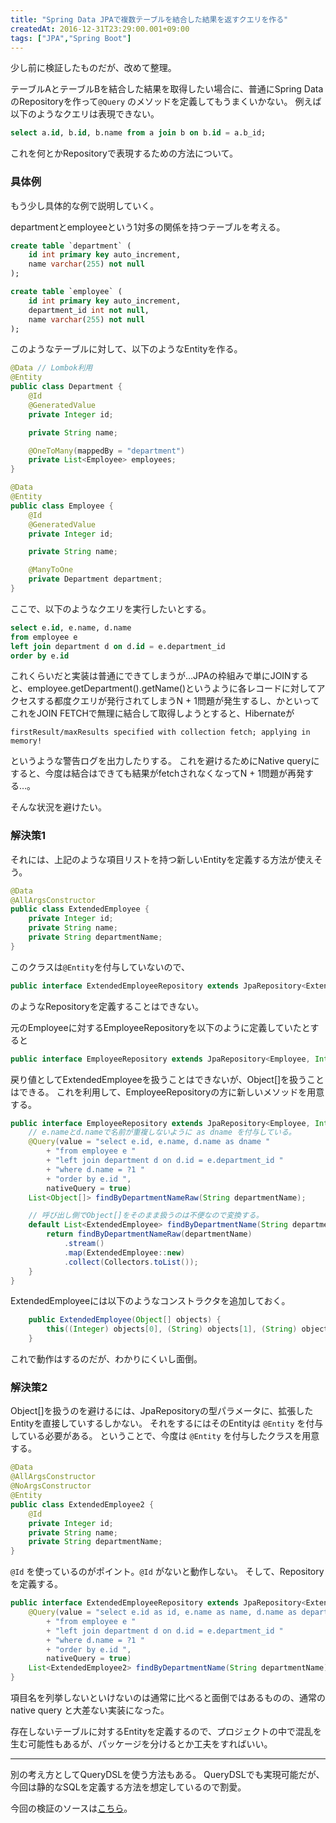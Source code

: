 ```yaml
---
title: "Spring Data JPAで複数テーブルを結合した結果を返すクエリを作る"
createdAt: 2016-12-31T23:29:00.001+09:00
tags: ["JPA","Spring Boot"]
---
```

少し前に検証したものだが、改めて整理。

テーブルAとテーブルBを結合した結果を取得したい場合に、普通にSpring DataのRepositoryを作って`@Query` のメソッドを定義してもうまくいかない。
例えば以下のようなクエリは表現できない。

```sql
select a.id, b.id, b.name from a join b on b.id = a.b_id;
```

これを何とかRepositoryで表現するための方法について。
<!--more-->

### 具体例

もう少し具体的な例で説明していく。

departmentとemployeeという1対多の関係を持つテーブルを考える。

```sql
create table `department` (
    id int primary key auto_increment,
    name varchar(255) not null
);

create table `employee` (
    id int primary key auto_increment,
    department_id int not null,
    name varchar(255) not null
);
```

このようなテーブルに対して、以下のようなEntityを作る。

```java
@Data // Lombok利用
@Entity
public class Department {
    @Id
    @GeneratedValue
    private Integer id;

    private String name;

    @OneToMany(mappedBy = "department")
    private List<Employee> employees;
}

@Data
@Entity
public class Employee {
    @Id
    @GeneratedValue
    private Integer id;

    private String name;

    @ManyToOne
    private Department department;
}
```

ここで、以下のようなクエリを実行したいとする。

```sql
select e.id, e.name, d.name
from employee e 
left join department d on d.id = e.department_id
order by e.id 
```

これくらいだと実装は普通にできてしまうが…JPAの枠組みで単にJOINすると、employee.getDepartment().getName()というように各レコードに対してアクセスする都度クエリが発行されてしまうN + 1問題が発生するし、かといってこれをJOIN FETCHで無理に結合して取得しようとすると、Hibernateが

```
firstResult/maxResults specified with collection fetch; applying in memory!
```

というような警告ログを出力したりする。
これを避けるためにNative queryにすると、今度は結合はできても結果がfetchされなくなってN + 1問題が再発する…。

そんな状況を避けたい。

### 解決策1

それには、上記のような項目リストを持つ新しいEntityを定義する方法が使えそう。

```java
@Data
@AllArgsConstructor
public class ExtendedEmployee {
    private Integer id;
    private String name;
    private String departmentName;
}
```

このクラスは`@Entity`を付与していないので、

```java
public interface ExtendedEmployeeRepository extends JpaRepository<ExtendedEmployee, Integer>
```

のようなRepositoryを定義することはできない。

元のEmployeeに対するEmployeeRepositoryを以下のように定義していたとすると

```java
public interface EmployeeRepository extends JpaRepository<Employee, Integer>
```

戻り値としてExtendedEmployeeを扱うことはできないが、Object[]を扱うことはできる。
これを利用して、EmployeeRepositoryの方に新しいメソッドを用意する。

```java
public interface EmployeeRepository extends JpaRepository<Employee, Integer> {
    // e.nameとd.nameで名前が重複しないように as dname を付与している。
    @Query(value = "select e.id, e.name, d.name as dname "
        + "from employee e "
        + "left join department d on d.id = e.department_id "
        + "where d.name = ?1 "
        + "order by e.id ",
        nativeQuery = true)
    List<Object[]> findByDepartmentNameRaw(String departmentName);

    // 呼び出し側でObject[]をそのまま扱うのは不便なので変換する。
    default List<ExtendedEmployee> findByDepartmentName(String departmentName) {
        return findByDepartmentNameRaw(departmentName)
            .stream()
            .map(ExtendedEmployee::new)
            .collect(Collectors.toList());
    }
}
```

ExtendedEmployeeには以下のようなコンストラクタを追加しておく。

```java
    public ExtendedEmployee(Object[] objects) {
        this((Integer) objects[0], (String) objects[1], (String) objects[2]);
    }
```

これで動作はするのだが、わかりにくいし面倒。

### 解決策2

Object[]を扱うのを避けるには、JpaRepositoryの型パラメータに、拡張したEntityを直接していするしかない。
それをするにはそのEntityは `@Entity` を付与している必要がある。
ということで、今度は `@Entity` を付与したクラスを用意する。

```java
@Data
@AllArgsConstructor
@NoArgsConstructor
@Entity
public class ExtendedEmployee2 {
    @Id
    private Integer id;
    private String name;
    private String departmentName;
}
```

`@Id` を使っているのがポイント。`@Id` がないと動作しない。
そして、Repositoryを定義する。

```java
public interface ExtendedEmployeeRepository extends JpaRepository<ExtendedEmployee2, Integer> {
    @Query(value = "select e.id as id, e.name as name, d.name as department_name "
        + "from employee e "
        + "left join department d on d.id = e.department_id "
        + "where d.name = ?1 "
        + "order by e.id ",
        nativeQuery = true)
    List<ExtendedEmployee2> findByDepartmentName(String departmentName);
}
```

項目名を列挙しないといけないのは通常に比べると面倒ではあるものの、通常の native query と大差ない実装になった。

存在しないテーブルに対するEntityを定義するので、プロジェクトの中で混乱を生む可能性もあるが、パッケージを分けるとか工夫をすればいい。

---

別の考え方としてQueryDSLを使う方法もある。
QueryDSLでも実現可能だが、今回は静的なSQLを定義する方法を想定しているので割愛。

今回の検証のソースは[こちら](https://github.com/ksoichiro/spring-boot-practice/tree/master/contents/20161012-native-query)。
